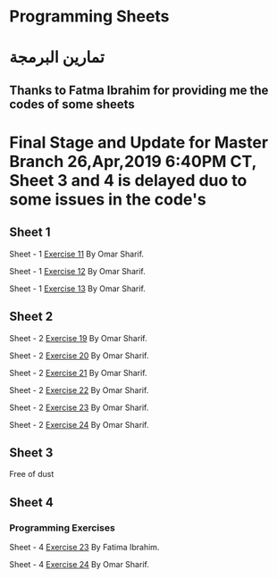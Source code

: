 # Programming Sheets
# تمارين البرمجة
## Thanks to Fatma Ibrahim for providing me the codes of some sheets
# Final Stage and Update for Master Branch 26,Apr,2019 6:40PM CT, Sheet 3 and 4 is delayed duo to some issues in the code's
## Sheet 1
<p class='util--hide'>Sheet - 1 <a href='https://github.com/th3blackscare/Programming-Sheets/tree/master/Sheet1/src/ex11'>Exercise 11</a> By Omar Sharif.</p>
<p class='util--hide'>Sheet - 1 <a href='https://github.com/th3blackscare/Programming-Sheets/tree/master/Sheet1/src/ex12'>Exercise 12</a> By Omar Sharif.</p>
<p class='util--hide'>Sheet - 1 <a href='https://github.com/th3blackscare/Programming-Sheets/tree/master/Sheet1/src/ex13'>Exercise 13</a> By Omar Sharif.</p>

## Sheet 2
<p class='util--hide'>Sheet - 2 <a href='https://github.com/th3blackscare/Programming-Sheets/tree/master/Sheet2/src/ex19'>Exercise 19</a> By Omar Sharif.</p>
<p class='util--hide'>Sheet - 2 <a href='https://github.com/th3blackscare/Programming-Sheets/tree/master/Sheet2/src/ex20'>Exercise 20</a> By Omar Sharif.</p>
<p class='util--hide'>Sheet - 2 <a href='https://github.com/th3blackscare/Programming-Sheets/tree/master/Sheet2/src/ex21'>Exercise 21</a> By Omar Sharif.</p>
<p class='util--hide'>Sheet - 2 <a href='https://github.com/th3blackscare/Programming-Sheets/tree/master/Sheet2/src/ex22'>Exercise 22</a> By Omar Sharif.</p>
<p class='util--hide'>Sheet - 2 <a href='https://github.com/th3blackscare/Programming-Sheets/tree/master/Sheet2/src/ex23'>Exercise 23</a> By Omar Sharif.</p>
<p class='util--hide'>Sheet - 2 <a href='https://github.com/th3blackscare/Programming-Sheets/tree/master/Sheet2/src/ex24'>Exercise 24</a> By Omar Sharif.</p>

## Sheet 3
  Free of dust

## Sheet 4
### Programming Exercises
<p class='util--hide'>Sheet - 4 <a href='https://github.com/th3blackscare/Programming-Sheets/tree/master/Sheet4/src/ex23'>Exercise 23</a> By Fatima Ibrahim.</p>

<p class='util--hide'>Sheet - 4 <a href='https://github.com/th3blackscare/Programming-Sheets/tree/master/Sheet4/src/ex25'>Exercise 24</a> By Omar Sharif.</p>
